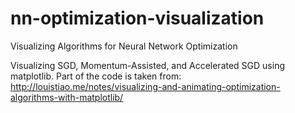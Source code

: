 # nn-optimization-visualization
Visualizing Algorithms for Neural Network Optimization

Visualizing SGD, Momentum-Assisted, and Accelerated SGD using matplotlib.
Part of the code is taken from: http://louistiao.me/notes/visualizing-and-animating-optimization-algorithms-with-matplotlib/

